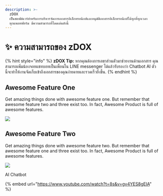 ```yaml
---
description: >-
  zDOX
  เป็นซอฟต์แวร์สำหรับการบริหารจัดการเอกสารอิเล็กทรอนิกส์และอนุมัติเอกสารอิเล็กทรอนิกส์ได้ทุกที่ทุกเวลา
  ทุกแพลทฟอร์ม มีความสามารถที่โดดเด่นดังนี้
---
```


# ✨ ความสามารถของ zDOX

{% hint style="info" %}
**zDOX Tip:** หากคุณต้องการเลขาส่วนตัวมาช่วยงานด้านเอกสาร คุณสามารถเพิ่มน้องจอยแชทบอทเป็นเพื่อนใน LINE messenger ได้แล้วรับรองว่า Chatbot AI ตัวนี้จะทำให้งานจัดเก็บเข้าถึงเอกสารของคุณง่ายดายและรวดเร็วยิ่งขึ้น.
{% endhint %}

## Awesome Feature One

Get amazing things done with awesome feature one. But remember that awesome feature two and three exist too. In fact, Awesome Product is full of awesome features.

![](https://images.unsplash.com/photo-1555774698-0b77e0d5fac6?crop=entropy\&cs=tinysrgb\&fm=jpg\&ixid=MnwxOTcwMjR8MHwxfHNlYXJjaHwyfHxhcHB8ZW58MHx8fHwxNjYwNTgzMzQz\&ixlib=rb-1.2.1\&q=80)

## Awesome Feature Two

Get amazing things done with awesome feature two. But remember that awesome feature one and three exist too. In fact, Awesome Product is full of awesome features.

![](https://images.unsplash.com/photo-1569144157591-c60f3f82f137?crop=entropy\&cs=tinysrgb\&fm=jpg\&ixid=MnwxOTcwMjR8MHwxfHNlYXJjaHwxfHxmZWF0dXJlfGVufDB8fHx8MTY2MDU4MzM1OQ\&ixlib=rb-1.2.1\&q=80)

AI Chatbot

{% embed url="https://www.youtube.com/watch?t=8s&v=gv4YES8gEIA" %}
